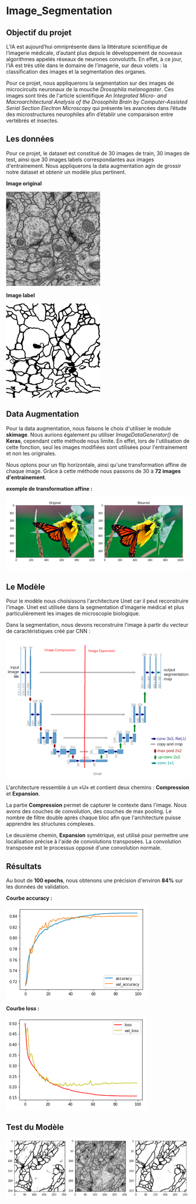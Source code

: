 # Image_Segmentation

## Objectif du projet 

L’IA est aujourd’hui omniprésente dans la littérature scientifique de l’imagerie médicale, d’autant plus depuis le développement de nouveaux algorithmes appelés réseaux de neurones convolutifs. En effet, à ce jour, l’IA est très utile dans le domaine de l’imagerie, sur deux volets : la classification des images et la segmentation des organes.

Pour ce projet, nous appliquerons la segmentation sur des images de microcircuits neuronaux de la mouche *Drosophila melanogaster*. Ces images sont tirés de l'article scientifique *An Integrated Micro- and Macroarchitectural Analysis of the Drosophila Brain by Computer-Assisted Serial Section Electron Microscopy* qui présente les avancées dans l’étude des microstructures neurophiles afin d’établir une comparaison entre vertébrés et insectes.

## Les données 

Pour ce projet, le dataset est constitué de 30 images de train, 30 images de test, ainsi que 30 images labels correspondantes aux images d'entrainement. Nous appliquerons la data augmentation agin de grossir notre dataset et obtenir un modèle plus pertinent. 

**Image original**

![](Images/original.png)

**Image label**

![](Images/label.png)

## Data Augmentation

Pour la data augmentation, nous faisons le choix d'utiliser le module **skimage**. Nous aurions également pu utiliser *ImageDataGenerator()* de **Keras**, cependant cette méthode nous limite. En effet, lors de l'utilisation de cette fonction, seul les images modifiées sont utilisées pour l'entrainement et non les originales.

Nous optons pour un flip horizontale, ainsi qu'une transformation affine de chaque image. Grâce à cette méthode nous passons de 30 à **72 images d'entrainement**. 

**exemple de transformation affine :**

![](Images/affinetransform.PNG)

## Le Modèle 

Pour le modèle nous choisissons l'architecture Unet car il peut reconstruire l'image. Unet est utilisée dans la segmentation d'imagerie médical et plus particulièrement les images de microscopie biologique. 

Dans la segmentation, nous devons reconstruire l'image à partir du vecteur de caractéristiques créé par CNN :

![](Images/unet.PNG)

L'architecture ressemble à un «U» et contient deux chemins : **Compression** et **Expansion**.

La partie **Compression** permet de capturer le contexte dans l'image. Nous avons des couches de convolution, des couches de max pooling. Le nombre de filtre double après chaque bloc afin que l'architecture puisse apprendre les structures complexes.

Le deuxième chemin, **Expansion** symétrique, est utilisé pour permettre une localisation précise à l'aide de convolutions transposées. La convolution transposée est le processus opposé d'une convolution normale.

## Résultats

Au bout de **100 epochs**, nous obtenons une précision d'environ **84%** sur les données de validation.

**Courbe accuracy :**

![](Images/accuracy.PNG)

**Courbe loss :**

![](Images/loss.PNG)

## Test du Modèle

![](Images/predictions.PNG)
